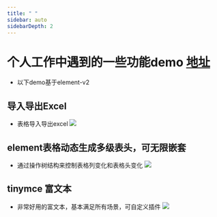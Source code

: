 ```yaml
---
title: " "
sidebar: auto
sidebarDepth: 2
---
```


# 个人工作中遇到的一些功能demo    [地址](https://github.com/wangyuh/wit-demo)
- 以下demo基于element-v2

## 导入导出Excel
- 表格导入导出excel
![](/images/demo1.jpg)

## element表格动态生成多级表头，可无限嵌套
- 通过操作树结构来控制表格列变化和表格头变化
![](/images/demo2.jpg)

## tinymce 富文本
- 非常好用的富文本，基本满足所有场景，可自定义插件
![](/images/tinymce.jpg)
